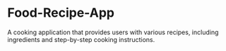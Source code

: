 # Food-Recipe-App
A cooking application that provides users with various recipes, including ingredients and step-by-step cooking instructions.

